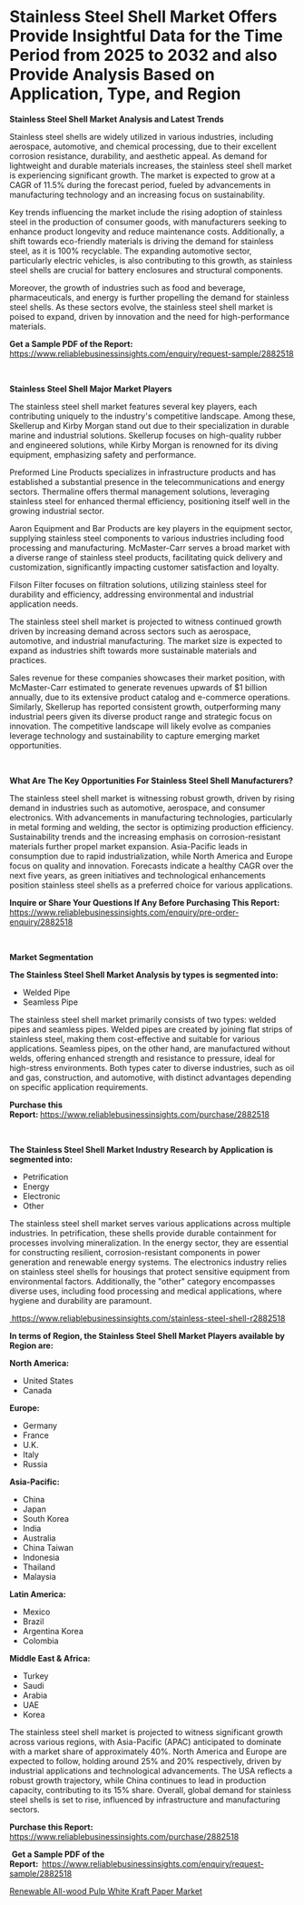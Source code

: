 <p><h1>Stainless Steel Shell Market Offers Provide Insightful Data for the Time Period from 2025 to 2032 and also Provide Analysis Based on Application, Type, and Region</h1></p><p><strong>Stainless Steel Shell Market Analysis and Latest Trends</strong></p>
<p><p>Stainless steel shells are widely utilized in various industries, including aerospace, automotive, and chemical processing, due to their excellent corrosion resistance, durability, and aesthetic appeal. As demand for lightweight and durable materials increases, the stainless steel shell market is experiencing significant growth. The market is expected to grow at a CAGR of 11.5% during the forecast period, fueled by advancements in manufacturing technology and an increasing focus on sustainability.</p><p>Key trends influencing the market include the rising adoption of stainless steel in the production of consumer goods, with manufacturers seeking to enhance product longevity and reduce maintenance costs. Additionally, a shift towards eco-friendly materials is driving the demand for stainless steel, as it is 100% recyclable. The expanding automotive sector, particularly electric vehicles, is also contributing to this growth, as stainless steel shells are crucial for battery enclosures and structural components.</p><p>Moreover, the growth of industries such as food and beverage, pharmaceuticals, and energy is further propelling the demand for stainless steel shells. As these sectors evolve, the stainless steel shell market is poised to expand, driven by innovation and the need for high-performance materials.</p></p>
<p><strong>Get a Sample PDF of the Report:&nbsp;</strong> <a href="https://www.reliablebusinessinsights.com/enquiry/request-sample/2882518?utm_campaign=3360&utm_medium=2&utm_source=Github&utm_content=ia&utm_term=13032025&utm_id=stainless-steel-shell">https://www.reliablebusinessinsights.com/enquiry/request-sample/2882518</a></p>
<p>&nbsp;</p>
<p><strong>Stainless Steel Shell Major Market Players</strong></p>
<p><p>The stainless steel shell market features several key players, each contributing uniquely to the industry's competitive landscape. Among these, Skellerup and Kirby Morgan stand out due to their specialization in durable marine and industrial solutions. Skellerup focuses on high-quality rubber and engineered solutions, while Kirby Morgan is renowned for its diving equipment, emphasizing safety and performance.</p><p>Preformed Line Products specializes in infrastructure products and has established a substantial presence in the telecommunications and energy sectors. Thermaline offers thermal management solutions, leveraging stainless steel for enhanced thermal efficiency, positioning itself well in the growing industrial sector.</p><p>Aaron Equipment and Bar Products are key players in the equipment sector, supplying stainless steel components to various industries including food processing and manufacturing. McMaster-Carr serves a broad market with a diverse range of stainless steel products, facilitating quick delivery and customization, significantly impacting customer satisfaction and loyalty.</p><p>Filson Filter focuses on filtration solutions, utilizing stainless steel for durability and efficiency, addressing environmental and industrial application needs. </p><p>The stainless steel shell market is projected to witness continued growth driven by increasing demand across sectors such as aerospace, automotive, and industrial manufacturing. The market size is expected to expand as industries shift towards more sustainable materials and practices.</p><p>Sales revenue for these companies showcases their market position, with McMaster-Carr estimated to generate revenues upwards of $1 billion annually, due to its extensive product catalog and e-commerce operations. Similarly, Skellerup has reported consistent growth, outperforming many industrial peers given its diverse product range and strategic focus on innovation. The competitive landscape will likely evolve as companies leverage technology and sustainability to capture emerging market opportunities.</p></p>
<p>&nbsp;</p>
<p><strong>What Are The Key Opportunities For Stainless Steel Shell Manufacturers?</strong></p>
<p><p>The stainless steel shell market is witnessing robust growth, driven by rising demand in industries such as automotive, aerospace, and consumer electronics. With advancements in manufacturing technologies, particularly in metal forming and welding, the sector is optimizing production efficiency. Sustainability trends and the increasing emphasis on corrosion-resistant materials further propel market expansion. Asia-Pacific leads in consumption due to rapid industrialization, while North America and Europe focus on quality and innovation. Forecasts indicate a healthy CAGR over the next five years, as green initiatives and technological enhancements position stainless steel shells as a preferred choice for various applications.</p></p>
<p><strong>Inquire or Share Your Questions If Any Before Purchasing This Report:</strong> <a href="https://www.reliablebusinessinsights.com/enquiry/pre-order-enquiry/2882518?utm_campaign=3360&utm_medium=2&utm_source=Github&utm_content=ia&utm_term=13032025&utm_id=stainless-steel-shell">https://www.reliablebusinessinsights.com/enquiry/pre-order-enquiry/2882518</a></p>
<p>&nbsp;</p>
<p><strong>Market Segmentation</strong></p>
<p><strong>The Stainless Steel Shell Market Analysis by types is segmented into:</strong></p>
<p><ul><li>Welded Pipe</li><li>Seamless Pipe</li></ul></p>
<p><p>The stainless steel shell market primarily consists of two types: welded pipes and seamless pipes. Welded pipes are created by joining flat strips of stainless steel, making them cost-effective and suitable for various applications. Seamless pipes, on the other hand, are manufactured without welds, offering enhanced strength and resistance to pressure, ideal for high-stress environments. Both types cater to diverse industries, such as oil and gas, construction, and automotive, with distinct advantages depending on specific application requirements.</p></p>
<p><strong>Purchase this Report:&nbsp;</strong><a href="https://www.reliablebusinessinsights.com/purchase/2882518?utm_campaign=3360&utm_medium=2&utm_source=Github&utm_content=ia&utm_term=13032025&utm_id=stainless-steel-shell">https://www.reliablebusinessinsights.com/purchase/2882518</a></p>
<p>&nbsp;</p>
<p><strong>The Stainless Steel Shell Market Industry Research by Application is segmented into:</strong></p>
<p><ul><li>Petrification</li><li>Energy</li><li>Electronic</li><li>Other</li></ul></p>
<p><p>The stainless steel shell market serves various applications across multiple industries. In petrification, these shells provide durable containment for processes involving mineralization. In the energy sector, they are essential for constructing resilient, corrosion-resistant components in power generation and renewable energy systems. The electronics industry relies on stainless steel shells for housings that protect sensitive equipment from environmental factors. Additionally, the "other" category encompasses diverse uses, including food processing and medical applications, where hygiene and durability are paramount.</p></p>
<p><a href="https://www.reliablebusinessinsights.com/stainless-steel-shell-r2882518?utm_campaign=3360&utm_medium=2&utm_source=Github&utm_content=ia&utm_term=13032025&utm_id=stainless-steel-shell">&nbsp;https://www.reliablebusinessinsights.com/stainless-steel-shell-r2882518</a></p>
<p><strong>In terms of Region, the Stainless Steel Shell Market Players available by Region are:</strong></p>
<p>
    <p> <strong> North America: </strong>
        <ul>
            <li>United States</li>
            <li>Canada</li>
        </ul>
        </p> 
    <p> <strong> Europe: </strong>
        <ul>
            <li>Germany</li>
            <li>France</li>
            <li>U.K.</li>
            <li>Italy</li>
            <li>Russia</li>
        </ul>
        </p> 
    <p> <strong> Asia-Pacific: </strong>
        <ul>
            <li>China</li>
            <li>Japan</li>
            <li>South Korea</li>
            <li>India</li>
            <li>Australia</li>
            <li>China Taiwan</li>
            <li>Indonesia</li>
            <li>Thailand</li>
            <li>Malaysia</li>
        </ul>
        </p> 
    <p> <strong> Latin America: </strong>
        <ul>
            <li>Mexico</li>
            <li>Brazil</li>
            <li>Argentina Korea</li>
            <li>Colombia</li>
        </ul>
        </p> 
    <p> <strong> Middle East & Africa: </strong>
        <ul>
            <li>Turkey</li>
            <li>Saudi</li>
            <li>Arabia</li>
            <li>UAE</li>
            <li>Korea</li>
        </ul>
    </p>
    </p>
<p><p>The stainless steel shell market is projected to witness significant growth across various regions, with Asia-Pacific (APAC) anticipated to dominate with a market share of approximately 40%. North America and Europe are expected to follow, holding around 25% and 20% respectively, driven by industrial applications and technological advancements. The USA reflects a robust growth trajectory, while China continues to lead in production capacity, contributing to its 15% share. Overall, global demand for stainless steel shells is set to rise, influenced by infrastructure and manufacturing sectors.</p></p>
<p><strong>Purchase this Report: </strong><a href="https://www.reliablebusinessinsights.com/purchase/2882518?utm_campaign=3360&utm_medium=2&utm_source=Github&utm_content=ia&utm_term=13032025&utm_id=stainless-steel-shell">https://www.reliablebusinessinsights.com/purchase/2882518</a></p>
<p>&nbsp;<strong>Get a Sample PDF of the Report:&nbsp;&nbsp;</strong><a href="https://www.reliablebusinessinsights.com/enquiry/request-sample/2882518?utm_campaign=3360&utm_medium=2&utm_source=Github&utm_content=ia&utm_term=13032025&utm_id=stainless-steel-shell">https://www.reliablebusinessinsights.com/enquiry/request-sample/2882518</a></p>
<p><strong></strong></p>
<p><p><a href="https://github.com/ijffseandy/Market-Research-Report-List-1/blob/main/renewable-all-wood-pulp-white-kraft-paper-market.md?utm_campaign=3360&utm_medium=2&utm_source=Github&utm_content=ia&utm_term=13032025&utm_id=stainless-steel-shell">Renewable All-wood Pulp White Kraft Paper Market</a></p></p>
